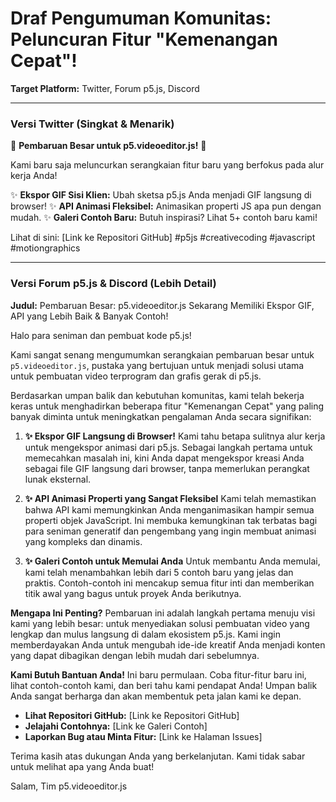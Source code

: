 # Draf Pengumuman Komunitas: Peluncuran Fitur "Kemenangan Cepat"!

**Target Platform:** Twitter, Forum p5.js, Discord

---

### Versi Twitter (Singkat & Menarik)

🚀 **Pembaruan Besar untuk p5.videoeditor.js!** 🚀

Kami baru saja meluncurkan serangkaian fitur baru yang berfokus pada alur kerja Anda!

✨ **Ekspor GIF Sisi Klien:** Ubah sketsa p5.js Anda menjadi GIF langsung di browser!
✨ **API Animasi Fleksibel:** Animasikan properti JS apa pun dengan mudah.
✨ **Galeri Contoh Baru:** Butuh inspirasi? Lihat 5+ contoh baru kami!

Lihat di sini: [Link ke Repositori GitHub]
#p5js #creativecoding #javascript #motiongraphics

---

### Versi Forum p5.js & Discord (Lebih Detail)

**Judul:** Pembaruan Besar: p5.videoeditor.js Sekarang Memiliki Ekspor GIF, API yang Lebih Baik & Banyak Contoh!

Halo para seniman dan pembuat kode p5.js!

Kami sangat senang mengumumkan serangkaian pembaruan besar untuk `p5.videoeditor.js`, pustaka yang bertujuan untuk menjadi solusi utama untuk pembuatan video terprogram dan grafis gerak di p5.js.

Berdasarkan umpan balik dan kebutuhan komunitas, kami telah bekerja keras untuk menghadirkan beberapa fitur "Kemenangan Cepat" yang paling banyak diminta untuk meningkatkan pengalaman Anda secara signifikan:

1.  **✨ Ekspor GIF Langsung di Browser!**
    Kami tahu betapa sulitnya alur kerja untuk mengekspor animasi dari p5.js. Sebagai langkah pertama untuk memecahkan masalah ini, kini Anda dapat mengekspor kreasi Anda sebagai file GIF langsung dari browser, tanpa memerlukan perangkat lunak eksternal.

2.  **✨ API Animasi Properti yang Sangat Fleksibel**
    Kami telah memastikan bahwa API kami memungkinkan Anda menganimasikan hampir semua properti objek JavaScript. Ini membuka kemungkinan tak terbatas bagi para seniman generatif dan pengembang yang ingin membuat animasi yang kompleks dan dinamis.

3.  **✨ Galeri Contoh untuk Memulai Anda**
    Untuk membantu Anda memulai, kami telah menambahkan lebih dari 5 contoh baru yang jelas dan praktis. Contoh-contoh ini mencakup semua fitur inti dan memberikan titik awal yang bagus untuk proyek Anda berikutnya.

**Mengapa Ini Penting?**
Pembaruan ini adalah langkah pertama menuju visi kami yang lebih besar: untuk menyediakan solusi pembuatan video yang lengkap dan mulus langsung di dalam ekosistem p5.js. Kami ingin memberdayakan Anda untuk mengubah ide-ide kreatif Anda menjadi konten yang dapat dibagikan dengan lebih mudah dari sebelumnya.

**Kami Butuh Bantuan Anda!**
Ini baru permulaan. Coba fitur-fitur baru ini, lihat contoh-contoh kami, dan beri tahu kami pendapat Anda! Umpan balik Anda sangat berharga dan akan membentuk peta jalan kami ke depan.

- **Lihat Repositori GitHub:** [Link ke Repositori GitHub]
- **Jelajahi Contohnya:** [Link ke Galeri Contoh]
- **Laporkan Bug atau Minta Fitur:** [Link ke Halaman Issues]

Terima kasih atas dukungan Anda yang berkelanjutan. Kami tidak sabar untuk melihat apa yang Anda buat!

Salam,
Tim p5.videoeditor.js
